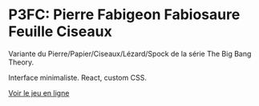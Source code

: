 # P3FC: Pierre Fabigeon Fabiosaure Feuille Ciseaux

Variante du Pierre/Papier/Ciseaux/Lézard/Spock de la série The Big Bang Theory.

Interface minimaliste.
React, custom CSS.

[Voir le jeu en ligne](http://pf3c.herokuapp.com/)

